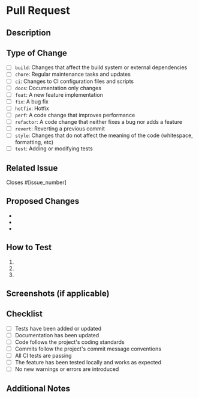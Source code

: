 # Pull Request

## Description

<!-- Provide a brief description of the changes introduced by this PR -->
<!-- Example: This PR adds a new authentication middleware to secure API endpoints -->

## Type of Change

<!-- Check the relevant option by putting an "x" in the brackets -->

- [ ] `build`: Changes that affect the build system or external dependencies
- [ ] `chore`: Regular maintenance tasks and updates
- [ ] `ci`: Changes to CI configuration files and scripts
- [ ] `docs`: Documentation only changes
- [ ] `feat`: A new feature implementation
- [ ] `fix`: A bug fix
- [ ] `hotfix`: Hotfix
- [ ] `perf`: A code change that improves performance
- [ ] `refactor`: A code change that neither fixes a bug nor adds a feature
- [ ] `revert`: Reverting a previous commit
- [ ] `style`: Changes that do not affect the meaning of the code (whitespace, formatting, etc)
- [ ] `test`: Adding or modifying tests

## Related Issue

<!-- Please link the issue this PR resolves if applicable -->
<!-- Example: Closes #123 -->

Closes #[issue_number]

## Proposed Changes

<!-- List the changes you've made -->
<!-- Example:
- Added JWT authentication middleware
- Updated user controller to implement token verification
- Added unit tests for authentication logic
-->

-
-
-

## How to Test

<!-- Provide instructions for how to test these changes -->
<!-- Example:
1. Run npm install to update dependencies
2. Start the server with npm start
3. Try accessing /api/protected with and without a valid token
-->

1.
2.
3.

## Screenshots (if applicable)

<!-- Add screenshots to demonstrate the changes if applicable -->
<!-- Example: ![Authentication Flow](https://example.com/auth-flow.png) -->

## Checklist

<!-- Check the items that apply to this PR by putting an "x" in the brackets -->

- [ ] Tests have been added or updated
- [ ] Documentation has been updated
- [ ] Code follows the project's coding standards
- [ ] Commits follow the project's commit message conventions
- [ ] All CI tests are passing
- [ ] The feature has been tested locally and works as expected
- [ ] No new warnings or errors are introduced

## Additional Notes

<!-- Add any additional information that might be helpful for the reviewer -->
<!-- Example: This implementation follows the OAuth 2.0 specification. Refer to the API docs for more details. -->
